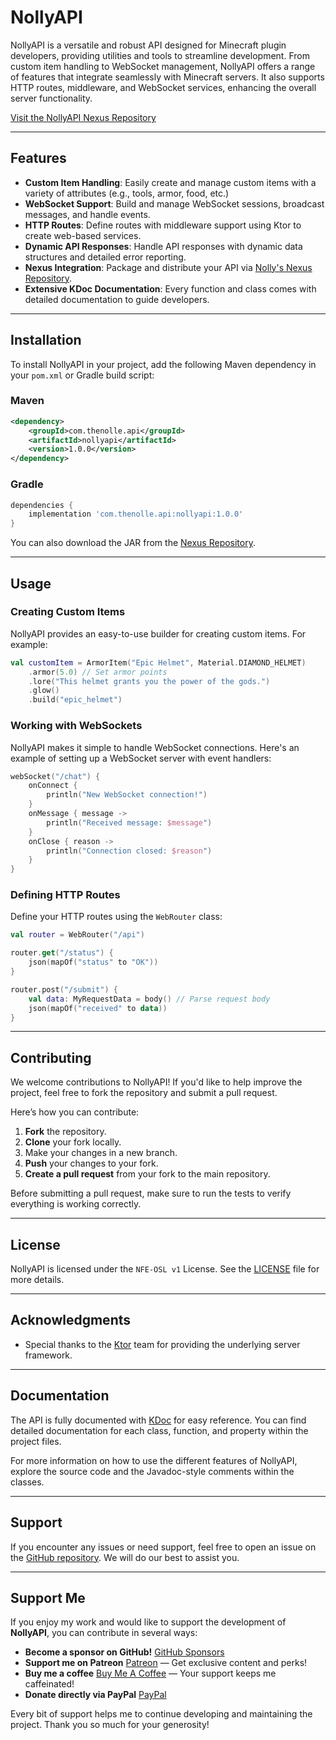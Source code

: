 # NollyAPI

NollyAPI is a versatile and robust API designed for Minecraft plugin developers, providing utilities and tools to streamline development. From custom item handling to WebSocket management, NollyAPI offers a range of features that integrate seamlessly with Minecraft servers. It also supports HTTP routes, middleware, and WebSocket services, enhancing the overall server functionality.

[Visit the NollyAPI Nexus Repository](https://nexus.thenolle.com/#browse/browse:nollyapi)

---

## Features

- **Custom Item Handling**: Easily create and manage custom items with a variety of attributes (e.g., tools, armor, food, etc.)
- **WebSocket Support**: Build and manage WebSocket sessions, broadcast messages, and handle events.
- **HTTP Routes**: Define routes with middleware support using Ktor to create web-based services.
- **Dynamic API Responses**: Handle API responses with dynamic data structures and detailed error reporting.
- **Nexus Integration**: Package and distribute your API via [Nolly's Nexus Repository](https://nexus.thenolle.com/#browse/browse:nollyapi).
- **Extensive KDoc Documentation**: Every function and class comes with detailed documentation to guide developers.

---

## Installation

To install NollyAPI in your project, add the following Maven dependency in your `pom.xml` or Gradle build script:

### Maven

```xml
<dependency>
    <groupId>com.thenolle.api</groupId>
    <artifactId>nollyapi</artifactId>
    <version>1.0.0</version>
</dependency>
```

### Gradle

```gradle
dependencies {
    implementation 'com.thenolle.api:nollyapi:1.0.0'
}
```

You can also download the JAR from the [Nexus Repository](https://nexus.thenolle.com/#browse/browse:nollyapi).

---

## Usage

### Creating Custom Items

NollyAPI provides an easy-to-use builder for creating custom items. For example:

```kotlin
val customItem = ArmorItem("Epic Helmet", Material.DIAMOND_HELMET)
    .armor(5.0) // Set armor points
    .lore("This helmet grants you the power of the gods.")
    .glow()
    .build("epic_helmet")
```

### Working with WebSockets

NollyAPI makes it simple to handle WebSocket connections. Here's an example of setting up a WebSocket server with event handlers:

```kotlin
webSocket("/chat") {
    onConnect {
        println("New WebSocket connection!")
    }
    onMessage { message ->
        println("Received message: $message")
    }
    onClose { reason ->
        println("Connection closed: $reason")
    }
}
```

### Defining HTTP Routes

Define your HTTP routes using the `WebRouter` class:

```kotlin
val router = WebRouter("/api")

router.get("/status") {
    json(mapOf("status" to "OK"))
}

router.post("/submit") {
    val data: MyRequestData = body() // Parse request body
    json(mapOf("received" to data))
}
```

---

## Contributing

We welcome contributions to NollyAPI! If you'd like to help improve the project, feel free to fork the repository and submit a pull request.

Here’s how you can contribute:
1. **Fork** the repository.
2. **Clone** your fork locally.
3. Make your changes in a new branch.
4. **Push** your changes to your fork.
5. **Create a pull request** from your fork to the main repository.

Before submitting a pull request, make sure to run the tests to verify everything is working correctly.

---

## License

NollyAPI is licensed under the `NFE-OSL v1` License. See the [LICENSE](./LICENSE) file for more details.

---

## Acknowledgments

- Special thanks to the [Ktor](https://ktor.io/) team for providing the underlying server framework.

---

## Documentation

The API is fully documented with [KDoc](https://kotlinlang.org/docs/kotlin-doc.html) for easy reference. You can find detailed documentation for each class, function, and property within the project files.

For more information on how to use the different features of NollyAPI, explore the source code and the Javadoc-style comments within the classes.

---

## Support

If you encounter any issues or need support, feel free to open an issue on the [GitHub repository](https://github.com/nollyscafe/nollyapi/issues). We will do our best to assist you.

---

## Support Me

If you enjoy my work and would like to support the development of **NollyAPI**, you can contribute in several ways:

- **Become a sponsor on GitHub!** [GitHub Sponsors](https://github.com/sponsors/TheNolle)
- **Support me on Patreon** [Patreon](https://www.patreon.com/_nolly) — Get exclusive content and perks!
- **Buy me a coffee** [Buy Me A Coffee](https://www.buymeacoffee.com/nolly.cafe) — Your support keeps me caffeinated!
- **Donate directly via PayPal** [PayPal](https://paypal.me/NollyCafe)

Every bit of support helps me to continue developing and maintaining the project. Thank you so much for your generosity!
